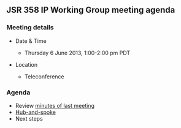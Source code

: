 ## JSR 358 IP Working Group meeting agenda

### Meeting details

*   Date & Time
    *   Thursday 6 June 2013, 1:00-2:00 pm PDT

*   Location
    *   Teleconference

### Agenda

*   Review [minutes of last meeting](https://java.net/downloads/jsr358/Meeting%20Materials/JSR-358-IPWG-Minutes-May-30-2013.md)
*   [Hub-and-spoke](http://jcp.org/aboutJava/communityprocess/ec-public/materials/2012-10-16/Hub-and-Spoke-Alternative.pdf)
*   Next steps